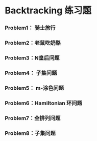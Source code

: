 # Backtracking 练习题

### Problem1： 骑士旅行
### Problem2：老鼠吃奶酪
### Problem3：N皇后问题
### Problem4： 子集问题
### Problem5： m-涂色问题
### Problem6：Hamiltonian 环问题
### Problem7：全排列问题
### Problem8：子集问题